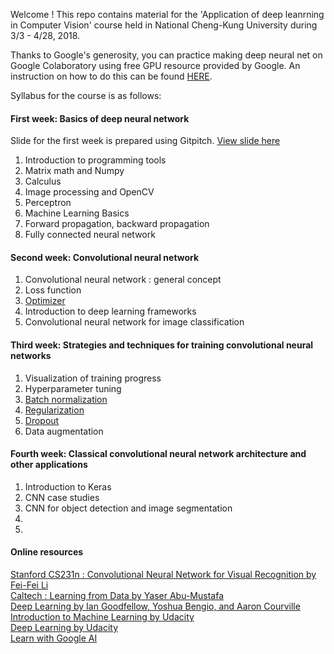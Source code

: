 Welcome ! This repo contains material for the 'Application of deep leanrning in Computer Vision' course held in National Cheng-Kung University during 3/3 - 4/28, 2018. 

Thanks to Google's generosity, you can practice making deep neural net on Google Colaboratory using free GPU resource provided by Google. An instruction on how to do this can be found [HERE](./week2/Project/).

Syllabus for the course is as follows:

#### First week: Basics of deep neural network  

Slide for the first week is prepared using Gitpitch. [View slide here](https://gitpitch.com/ChaoyuanYeh/deep-learning-cv)      

1.	Introduction to programming tools
2.	Matrix math and Numpy
3.	Calculus
4.	Image processing and OpenCV
5.	Perceptron
6.	Machine Learning Basics
7.	Forward propagation, backward propagation
8.	Fully connected neural network

#### Second week: Convolutional neural network
1.	Convolutional neural network : general concept
2.	Loss function
3.	[Optimizer](https://docs.google.com/presentation/d/19BQ4ty85KedzJwVNHjGso-qqEGT8wNtGlxuj6ZVPnNM/edit?usp=sharing)
4.	Introduction to deep learning frameworks
5.	Convolutional neural network for image classification

#### Third week: Strategies and techniques for training convolutional neural networks
1.	Visualization of training progress
2.	Hyperparameter tuning
3.	[Batch normalization](https://docs.google.com/presentation/d/1xLkMV-zj1n0i8hp8p_9hyZt3GtvijnxEWh6fYazlYqg/edit?usp=sharing)
4.	[Regularization](https://docs.google.com/presentation/d/1lTLJYLp8N3pshnMYSBrwPkQZciJrrE_q6sI0nt-knCA/edit?usp=sharing)
5.	[Dropout](https://docs.google.com/presentation/d/1zBlUY5ccSvx43Ro520sU1d9hbjbp6R60jeqXbD-O3TY/edit?usp=sharing)
6.	Data augmentation

#### Fourth week: Classical convolutional neural network architecture and other applications
1.	Introduction to Keras
2.	CNN case studies
3.	CNN for object detection and image segmentation
4.	
5.	


#### Online resources 

[Stanford CS231n : Convolutional Neural Network for Visual Recognition by Fei-Fei Li](http://cs231n.stanford.edu/)    
[Caltech : Learning from Data by Yaser Abu-Mustafa](https://work.caltech.edu/telecourse.html)    
[Deep Learning by Ian Goodfellow, Yoshua Bengio, and Aaron Courville](http://www.deeplearningbook.org/)    
[Introduction to Machine Learning by Udacity](https://www.udacity.com/course/intro-to-machine-learning--ud120)    
[Deep Learning by Udacity](https://www.udacity.com/course/deep-learning--ud730)    
[Learn with Google AI](https://ai.google/education/#?modal_active=none)    
